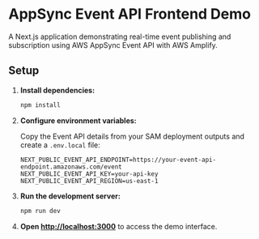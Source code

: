 # AppSync Event API Frontend Demo

A Next.js application demonstrating real-time event publishing and subscription using AWS AppSync Event API with AWS Amplify.

## Setup

1. **Install dependencies:**
   ```bash
   npm install
   ```

2. **Configure environment variables:**

   Copy the Event API details from your SAM deployment outputs and create a `.env.local` file:

   ```env
   NEXT_PUBLIC_EVENT_API_ENDPOINT=https://your-event-api-endpoint.amazonaws.com/event
   NEXT_PUBLIC_EVENT_API_KEY=your-api-key
   NEXT_PUBLIC_EVENT_API_REGION=us-east-1
   ```

3. **Run the development server:**
   ```bash
   npm run dev
   ```

4. **Open [http://localhost:3000](http://localhost:3000)** to access the demo interface.

